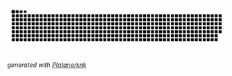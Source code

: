 <picture>
  <source media="(prefers-color-scheme: dark)" srcset="https://raw.githubusercontent.com/azamb/azamb/output/github-contribution-grid-snake-dark.svg">
  <source media="(prefers-color-scheme: light)" srcset="https://raw.githubusercontent.com/azamb/azamb/output/github-contribution-grid-snake.svg">
  <img alt="github contribution grid snake animation" src="https://raw.githubusercontent.com/azamb/azamb/output/github-contribution-grid-snake.svg">
</picture>

_generated with [Platane/snk](https://github.com/Platane/snk)_

